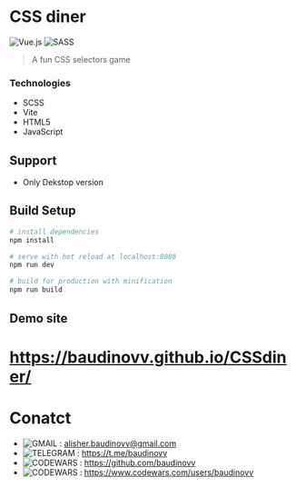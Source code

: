 # CSS diner
![Vue.js](https://img.shields.io/badge/vuejs-%2335495e.svg?style=for-the-badge&logo=vuedotjs&logoColor=%234FC08D)
![SASS](https://img.shields.io/badge/SASS-hotpink.svg?style=for-the-badge&logo=SASS&logoColor=white)


> A fun CSS selectors game
### Technologies
* SCSS
* Vite
* HTML5
* JavaScript

## Support
* Only Dekstop version 

## Build Setup

``` bash
# install dependencies
npm install

# serve with hot reload at localhost:8080
npm run dev

# build for production with minification
npm run build
```

## Demo site

# https://baudinovv.github.io/CSSdiner/

# Conatct

- ![GMAIL](https://img.shields.io/badge/Gmail-D14836?style=for-the-badge&logo=gmail&logoColor=white) : alisher.baudinovv@gmail.com
- ![TELEGRAM](https://img.shields.io/badge/Telegram-2CA5E0?style=for-the-badge&logo=telegram&logoColor=white) : https://t.me/baudinovv
- ![CODEWARS](https://img.shields.io/badge/GitHub-100000?style=for-the-badge&logo=github&logoColor=white) : https://github.com/baudinovv
- ![CODEWARS](https://img.shields.io/badge/Codewars-B1361E?style=for-the-badge&logo=Codewars&logoColor=white) : https://www.codewars.com/users/baudinovv
